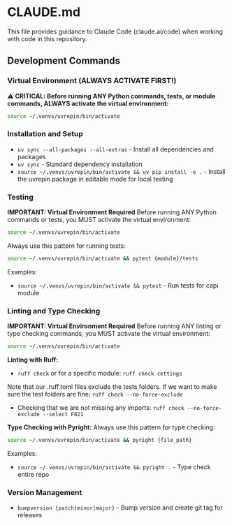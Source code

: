# CLAUDE.md

This file provides guidance to Claude Code (claude.ai/code) when working with code in this repository.

## Development Commands

### Virtual Environment (ALWAYS ACTIVATE FIRST!)
**⚠️ CRITICAL: Before running ANY Python commands, tests, or module commands, ALWAYS activate the virtual environment:**
```bash
source ~/.venvs/uvrepin/bin/activate
```

### Installation and Setup
- `uv sync --all-packages --all-extras` - Install all dependencies and packages
- `uv sync` - Standard dependency installation
- `source ~/.venvs/uvrepin/bin/activate && uv pip install -e .` - Install the uvrepin package in editable mode for local testing

### Testing

**IMPORTANT: Virtual Environment Required**
Before running ANY Python commands or tests, you MUST activate the virtual environment:
```bash
source ~/.venvs/uvrepin/bin/activate
```

Always use this pattern for running tests:
```bash
source ~/.venvs/uvrepin/bin/activate && pytest {module}/tests
```

Examples:
- `source ~/.venvs/uvrepin/bin/activate && pytest` - Run tests for capi module


### Linting and Type Checking

**IMPORTANT: Virtual Environment Required**
Before running ANY linting or type checking commands, you MUST activate the virtual environment:
```bash
source ~/.venvs/uvrepin/bin/activate
```

**Linting with Ruff:**
- `ruff check` or for a specific module: `ruff check cettings`

Note that our .ruff.toml files exclude the tests folders. If we want to make sure the test folders are fine: `ruff check --no-force-exclude`

- Checking that we are not missing any imports: `ruff check --no-force-exclude --select F821`

**Type Checking with Pyright:**
Always use this pattern for type checking:
```bash
source ~/.venvs/uvrepin/bin/activate && pyright {file_path}
```

Examples:
- `source ~/.venvs/uvrepin/bin/activate && pyright .` - Type check entire repo

### Version Management
- `bumpversion {patch|minor|major}` - Bump version and create git tag for releases
